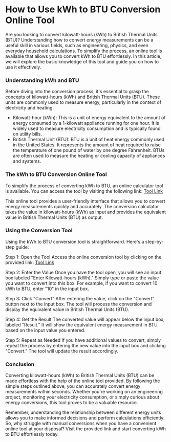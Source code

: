 How to Use kWh to BTU Conversion Online Tool
============================================

Are you looking to convert kilowatt-hours (kWh) to British Thermal Units (BTU)? Understanding how to convert energy measurements can be a useful skill in various fields, such as engineering, physics, and even everyday household calculations. To simplify the process, an online tool is available that allows you to convert kWh to BTU effortlessly. In this article, we will explore the basic knowledge of this tool and guide you on how to use it effectively.

### Understanding kWh and BTU

Before diving into the conversion process, it's essential to grasp the concepts of kilowatt-hours (kWh) and British Thermal Units (BTU). These units are commonly used to measure energy, particularly in the context of electricity and heating.

- Kilowatt-hour (kWh): This is a unit of energy equivalent to the amount of energy consumed by a 1-kilowatt appliance running for one hour. It is widely used to measure electricity consumption and is typically found on utility bills.
- British Thermal Unit (BTU): BTU is a unit of heat energy commonly used in the United States. It represents the amount of heat required to raise the temperature of one pound of water by one degree Fahrenheit. BTUs are often used to measure the heating or cooling capacity of appliances and systems.

### The kWh to BTU Conversion Online Tool

To simplify the process of converting kWh to BTU, an online calculator tool is available. You can access the tool by visiting the following link: [Tool Link](https://www.onlinecalculatorsfree.com/convert/kilowatt-hour-to-btu.html)

This online tool provides a user-friendly interface that allows you to convert energy measurements quickly and accurately. The conversion calculator takes the value in kilowatt-hours (kWh) as input and provides the equivalent value in British Thermal Units (BTU) as output.

### Using the Conversion Tool

Using the kWh to BTU conversion tool is straightforward. Here's a step-by-step guide:

Step 1: Open the Tool Access the online conversion tool by clicking on the provided link: [Tool Link](https://www.onlinecalculatorsfree.com/convert/kilowatt-hour-to-btu.html)

Step 2: Enter the Value Once you have the tool open, you will see an input box labeled "Enter Kilowatt-hours (kWh)." Simply type or paste the value you want to convert into this box. For example, if you want to convert 10 kWh to BTU, enter "10" in the input box.

Step 3: Click "Convert" After entering the value, click on the "Convert" button next to the input box. The tool will process the conversion and display the equivalent value in British Thermal Units (BTU).

Step 4: Get the Result The converted value will appear below the input box, labeled "Result." It will show the equivalent energy measurement in BTU based on the input value you entered.

Step 5: Repeat as Needed If you have additional values to convert, simply repeat the process by entering the new value into the input box and clicking "Convert." The tool will update the result accordingly.

### Conclusion

Converting kilowatt-hours (kWh) to British Thermal Units (BTU) can be made effortless with the help of the online tool provided. By following the simple steps outlined above, you can accurately convert energy measurements within seconds. Whether you're working on an engineering project, monitoring your electricity consumption, or simply curious about energy conversions, this tool proves to be a valuable resource.

Remember, understanding the relationship between different energy units allows you to make informed decisions and perform calculations efficiently. So, why struggle with manual conversions when you have a convenient online tool at your disposal? Visit the provided link and start converting kWh to BTU effortlessly today.